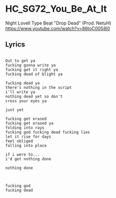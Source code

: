 # HC_SG72_You_Be_At_It

Night Lovell Type Beat "Drop Dead" (Prod. NetuH)
https://www.youtube.com/watch?v=86toC0058l0

## Lyrics

```

Out to get ya
fucking gonna write ya
fucking get it right ya
fucking dead of blight ya

fucking dead ya
there's nothing in the script
i'll write ya
nothing dead yet so don't
cross your eyes ya

just yet

fucking get erased
fucking get erased ya
folding into rays
fucking god fucking dead fucking lies
let it rise for days
feel obliged
falling into place

if i were to...
i'd get nothing done

nothing done



fucking god
fucking dead


